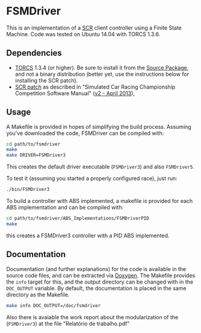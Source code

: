 FSMDriver
=========

This is an implementation of a [SCR](http://arxiv.org/abs/1304.1672) client controller using a Finite State Machine. Code was tested on Ubuntu 14.04 with TORCS 1.3.6.

Dependencies
------------

* [TORCS](http://torcs.sourceforge.net/) 1.3.4 (or higher). Be sure to install it from the [Source Package](http://torcs.sourceforge.net/index.php?name=Sections&op=viewarticle&artid=3#linux-src-all), and not a binary distribution (better yet, use the instructions below for installing the SCR patch).
* [SCR patch](http://sourceforge.net/projects/cig/files/SCR%20Championship/Server%20Linux/) as described in "Simulated Car Racing Championship Competition Software Manual" ([v2 - April 2013](http://arxiv.org/pdf/1304.1672v2)),

Usage
-----

A Makefile is provided in hopes of simplifying the build process. Assuming you've downloaded the code, FSMDriver can be compiled with:

```bash
cd path/to/fsmdriver
make
make DRIVER=FSMDriver3
```
This creates the default driver executable (```FSMDriver3```) and also ```FSMDriver5```.

To test it (assuming you started a properly configured race), just run:

```bash
./bin/FSMDriver3
```

To build a controller with ABS implemented, a makefile is provided for each ABS implementation and can be compiled with:

```bash
cd path/to/fsmdriver/ABS_Implementations/FSMDriverPID
make
```

this creates a FSMDriver3 controller with a PID ABS implemented.

Documentation
-------------

Documentation (and further explanations) for the code is available in the source code files, and can be extracted via [Doxygen](www.doxygen.org). The Makefile provides the `info` target for this, and the output directory can be changed with in the `DOC_OUTPUT` variable. By default, the documentation is placed in the same directory as the Makefile.

```bash
make info DOC_OUTPUT=/doc/fsmdriver
```

Also there is avaiable the work report about the modularization of the (```FSMDriver3```) at the file "Relatório de trabalho.pdf"
